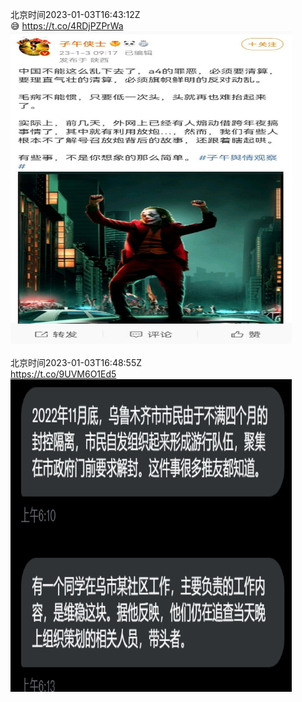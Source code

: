 北京时间2023-01-03T16:43:12Z<br>😅 https://t.co/4RDjPZPrWa<br><img src='/temp/image/2023/y-Month-1/1610195056883032066_0.jpg' width='450' height='500'><br><br>北京时间2023-01-03T16:48:55Z<br>https://t.co/9UVM6O1Ed5<br><img src='/temp/image/2023/y-Month-1/1610196495407497216_0.jpg' width='450' height='500'><br><br>